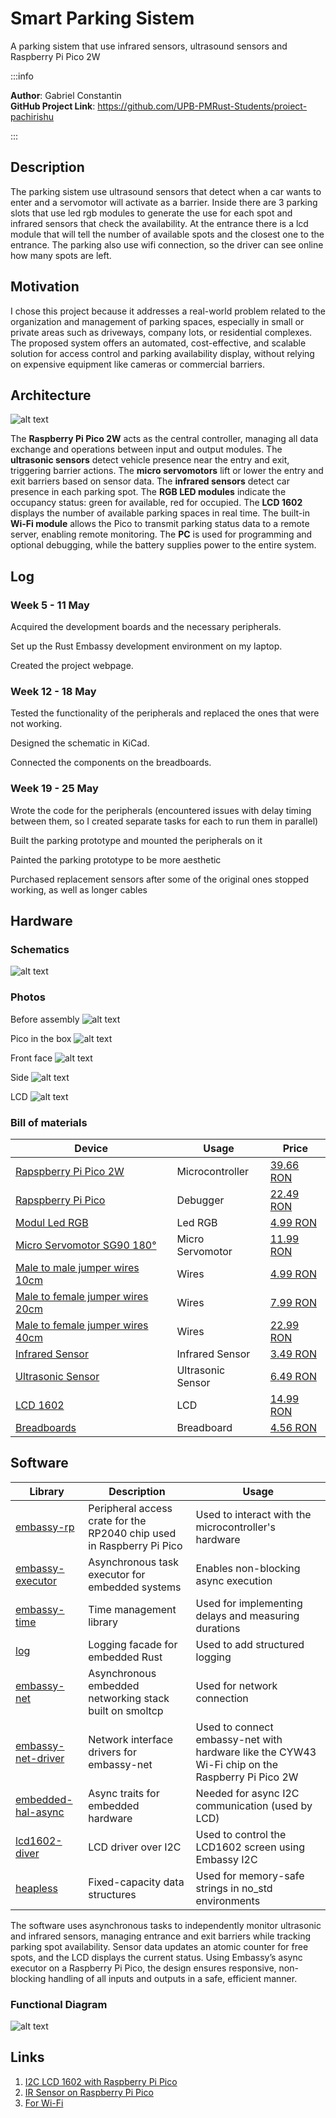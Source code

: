 # Smart Parking Sistem
A parking sistem that use infrared sensors, ultrasound sensors and Raspberry Pi Pico 2W

:::info

**Author**: Gabriel Constantin \
**GitHub Project Link**: https://github.com/UPB-PMRust-Students/proiect-pachirishu

:::

## Description

The parking sistem use ultrasound sensors that detect when a car wants to enter and a servomotor will activate as a barrier. Inside there are 3 parking slots that use led rgb modules to generate the use for each spot and infrared sensors that check the availability. At the entrance there is a lcd module that will tell the number of available spots and the closest one to the entrance. The parking also use wifi connection, so the driver can see online how many spots are left.

## Motivation

I chose this project because it addresses a real-world problem related to the organization and management of parking spaces, especially in small or private areas such as driveways, company lots, or residential complexes. The proposed system offers an automated, cost-effective, and scalable solution for access control and parking availability display, without relying on expensive equipment like cameras or commercial barriers.

## Architecture

![alt text](PICO.drawio.svg)

The **Raspberry Pi Pico 2W** acts as the central controller, managing all data exchange and operations between input and output modules.
The **ultrasonic sensors** detect vehicle presence near the entry and exit, triggering barrier actions.
The **micro servomotors** lift or lower the entry and exit barriers based on sensor data.
The **infrared sensors** detect car presence in each parking spot.
The **RGB LED modules** indicate the occupancy status: green for available, red for occupied.
The **LCD 1602** displays the number of available parking spaces in real time.
The built-in **Wi-Fi module** allows the Pico to transmit parking status data to a remote server, enabling remote monitoring.
The **PC** is used for programming and optional debugging, while the battery supplies power to the entire system.

## Log

### Week 5 - 11 May

Acquired the development boards and the necessary peripherals.

Set up the Rust Embassy development environment on my laptop.

Created the project webpage.

### Week 12 - 18 May

Tested the functionality of the peripherals and replaced the ones that were not working.

Designed the schematic in KiCad.

Connected the components on the breadboards.

### Week 19 - 25 May

Wrote the code for the peripherals (encountered issues with delay timing between them, so I created separate tasks for each to run them in parallel)

Built the parking prototype and mounted the peripherals on it

Painted the parking prototype to be more aesthetic

Purchased replacement sensors after some of the original ones stopped working, as well as longer cables

## Hardware

### Schematics

![alt text](Schematic.svg)

### Photos

Before assembly
![alt text](ProjectPhoto.webp)

Pico in the box
![alt text](Pi_Pico_Cables.webp)

Front face
![alt text](Front_face_parking.webp)

Side
![alt text](Side_face_parking.webp)

LCD
![alt text](LCD_no_space_free.webp)

### Bill of materials

| Device | Usage | Price |
|--------|--------|-------|
| [Rapspberry Pi Pico 2W](https://www.raspberrypi.com/documentation/microcontrollers/pico-series.html#pico-2-family) | Microcontroller | [39.66 RON](https://www.optimusdigital.ro/ro/placi-raspberry-pi/13327-raspberry-pi-pico-2-w.html?search_query=raspberry+pi+pico+2w&results=26) |
| [Rapspberry Pi Pico](https://www.raspberrypi.com/documentation/microcontrollers/pico-series.html#pico-1-family) | Debugger | [22.49 RON](https://www.optimusdigital.ro/en/raspberry-pi-boards/12024-raspberry-pi-pico-728886755172.html?srsltid=AfmBOopzfbrSkCAOiZWVeX2qe2_Jwcdpe1hIj6UWpEmNRnZYO2zb_Jat) |
|[Modul Led RGB](https://arduinomodules.info/ky-009-rgb-full-color-led-smd-module/)| Led RGB | [4.99 RON](https://www.optimusdigital.ro/ro/optoelectronice-led-uri/737-modul-cu-led-rgb.html?search_query=modul+cu+led&results=338)|
|[Micro Servomotor SG90 180°](http://www.ee.ic.ac.uk/pcheung/teaching/DE1_EE/stores/sg90_datasheet.pdf)| Micro Servomotor | [11.99 RON](https://www.optimusdigital.ro/ro/motoare-servomotoare/2261-micro-servo-motor-sg90-180.html)|
| [Male to male jumper wires 10cm](https://media.digikey.com/pdf/Data%20Sheets/Digi-Key%20PDFs/Jumper_Wire_Kits.pdf) | Wires | [4.99 RON](https://www.optimusdigital.ro/ro/fire-fire-mufate/884-set-fire-tata-tata-40p-10-cm.html?search_query=fire&results=429) |
| [Male to female jumper wires 20cm](https://media.digikey.com/pdf/Data%20Sheets/Digi-Key%20PDFs/Jumper_Wire_Kits.pdf) | Wires | [7.99 RON](https://www.optimusdigital.ro/ro/fire-fire-mufate/92-fire-colorate-mama-tata-40p.html) |
| [Male to female jumper wires 40cm](https://media.digikey.com/pdf/Data%20Sheets/Digi-Key%20PDFs/Jumper_Wire_Kits.pdf) | Wires | [22.99 RON](https://www.optimusdigital.ro/ro/fire-fire-mufate/12466-fire-colorate-mama-tata-40p-40-cm.html?search_query=mama+tata&results=89) |
| [Infrared Sensor ](https://studylib.net/doc/25541782/arduino-ir-infrared-obstacle-avoidance-sensor-module) | Infrared Sensor | [3.49 RON](https://www.optimusdigital.ro/ro/senzori-senzori-optici/4514-senzor-infrarosu-de-obstacole.html) |
| [Ultrasonic Sensor ](https://cdn.sparkfun.com/datasheets/Sensors/Proximity/HCSR04.pdf) | Ultrasonic Sensor | [6.49 RON](https://www.optimusdigital.ro/ro/senzori-senzori-ultrasonici/12897-senzor-ultrasonic-hc-sr04-.html?search_query=senzor+ultrasunet&results=7) |
| [LCD 1602 ](https://handsontec.com/dataspecs/module/I2C_1602_LCD.pdf) | LCD | [14.99 RON](https://www.optimusdigital.ro/ro/optoelectronice-lcd-uri/62-lcd-1602-cu-interfata-i2c-si-backlight-galben-verde.html?search_query=ecran+16+2&results=192) |
| [Breadboards ](https://components101.com/sites/default/files/component_datasheet/Breadboard%20Datasheet.pdf) | Breadboard | [4.56 RON](https://www.optimusdigital.ro/ro/prototipare-breadboard-uri/44-breadboard-400-points.html?search_query=breadboard&results=127) |

## Software

| Library | Description | Usage |
|---------|-------------|-------|
| [embassy-rp](https://docs.embassy.dev/embassy-rp/git/rp2040/index.html)| Peripheral access crate for the RP2040 chip used in Raspberry Pi Pico | Used to interact with the microcontroller's hardware|
| [embassy-executor](https://docs.embassy.dev/embassy-executor/git/std/index.html)| Asynchronous task executor for embedded systems| Enables non-blocking async execution|
| [embassy-time](https://embassy.dev/book/dev/time_keeping.html)| Time management library| Used for implementing delays and measuring durations|
| [log](https://docs.embassy.dev/embassy-usb-logger/git/default/index.html)| Logging facade for embedded Rust| Used to add structured logging|
| [embassy-net](https://docs.embassy.dev/embassy-net/git/default/index.html)| Asynchronous embedded networking stack built on smoltcp| Used for network connection|
| [embassy-net-driver](https://docs.embassy.dev/embassy-net-driver/git/default/index.html)| Network interface drivers for embassy-net| Used to connect embassy-net with hardware like the CYW43 Wi-Fi chip on the Raspberry Pi Pico 2W|
| [embedded-hal-async](https://docs.rs/embedded-hal-async/1.0.0/embedded_hal_async/)| 	Async traits for embedded hardware| Needed for async I2C communication (used by LCD)|
| [lcd1602-diver](https://docs.rs/lcd1602-diver/latest/lcd1602_diver/)| LCD driver over I2C| Used to control the LCD1602 screen using Embassy I2C|
| [heapless](https://docs.rs/heapless/0.8.0/heapless/)| Fixed-capacity data structures| Used for memory-safe strings in no_std environments|

The software uses asynchronous tasks to independently monitor ultrasonic and infrared sensors, managing entrance and exit barriers while tracking parking spot availability. Sensor data updates an atomic counter for free spots, and the LCD displays the current status. Using Embassy’s async executor on a Raspberry Pi Pico, the design ensures responsive, non-blocking handling of all inputs and outputs in a safe, efficient manner.

### Functional Diagram

![alt text](Flow_Chart.drawio.svg)

## Links

1. [I2C LCD 1602 with Raspberry Pi Pico](https://www.tomshardware.com/how-to/lcd-display-raspberry-pi-pico)
2. [IR Sensor on Raspberry Pi Pico](https://www.youtube.com/watch?v=zh_g6J6T_5w&ab_channel=YoungWonks)
3. [For Wi-Fi](https://murraytodd.medium.com/rust-networking-with-the-raspberry-pi-pico-w-002384a5954b)